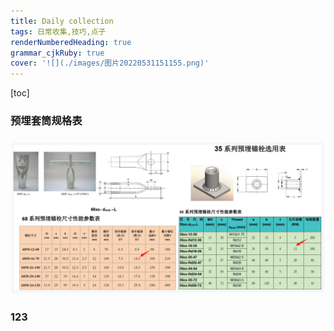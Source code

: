 ```yaml
---
title: Daily collection 
tags: 日常收集,技巧,点子
renderNumberedHeading: true
grammar_cjkRuby: true
cover: '![](./images/图片20220531151155.png)'
---
```

[toc]

### 预埋套筒规格表
![预埋套筒规格表](./images/1653981451059.png)

### 123
